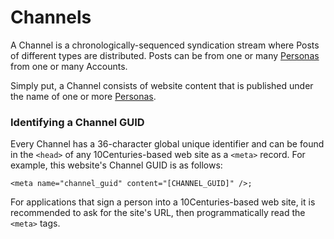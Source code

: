 # Channels

A Channel is a chronologically-sequenced syndication stream where Posts of different types are distributed. Posts can be from one or many [Personas]([HOMEURL]/personas) from one or many Accounts.

Simply put, a Channel consists of website content that is published under the name of one or more [Personas]([HOMEURL]/personas).

### Identifying a Channel GUID

Every Channel has a 36-character global unique identifier and can be found in the `<head>` of any 10Centuries-based web site as a `<meta>` record. For example, this website's Channel GUID is as follows:

```
<meta name="channel_guid" content="[CHANNEL_GUID]" />;
```

For applications that sign a person into a 10Centuries-based web site, it is recommended to ask for the site's URL, then programmatically read the `<meta>` tags.